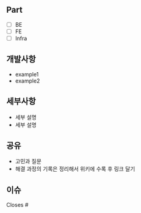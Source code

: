 ## Part

- [ ] BE
- [ ] FE
- [ ] Infra

## 개발사항

- example1
- example2

## 세부사항

- 세부 설명
- 세부 설명

## 공유

- 고민과 질문
- 해결 과정의 기록은 정리해서 위키에 수록 후 링크 달기

## 이슈

Closes #

